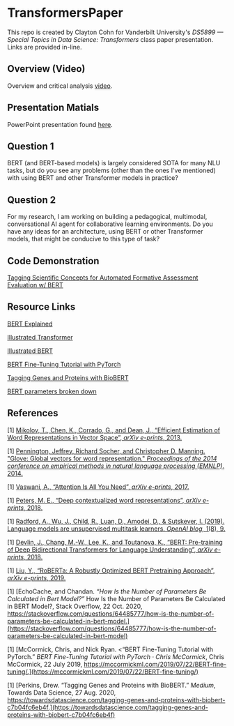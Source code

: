 # TransformersPaper
This repo is created by Clayton Cohn for Vanderbilt University's _DS5899 — Special Topics in Data Science: Transformers_ class paper presentation. Links are provided in-line.

## Overview (Video)

Overview and critical analysis [video](https://youtu.be/mp2d08ZDRL8).

## Presentation Matials

PowerPoint presentation found [here](https://github.com/claytoncohn/TransformersPaper/blob/main/Overview.pptx).

## Question 1

BERT (and BERT-based models) is largely considered SOTA for many NLU tasks, but do you see any problems (other than the ones I've mentioned) with using BERT and other Transformer models in practice? 

## Question 2

For my research, I am working on building a pedagogical, multimodal, conversational AI agent for collaborative learning environments. Do you have any ideas for an architecture, using BERT or other Transformer models, that might be conducive to this type of task?

## Code Demonstration

[Tagging Scientific Concepts for Automated Formative Assessment Evaluation w/ BERT](https://github.com/claytoncohn/TransformersPaper/blob/main/StudentEssaysConceptTagging.ipynb)

## Resource Links

[BERT Explained](https://medium.com/@samia.khalid/bert-explained-a-complete-guide-with-theory-and-tutorial-3ac9ebc8fa7c)

[Illustrated Transformer](https://jalammar.github.io/illustrated-transformer/)

[Illustrated BERT](https://jalammar.github.io/illustrated-bert/)

[BERT Fine-Tuning Tutorial with PyTorch](https://mccormickml.com/2019/07/22/BERT-fine-tuning/)

[Tagging Genes and Proteins with BioBERT](https://towardsdatascience.com/tagging-genes-and-proteins-with-biobert-c7b04fc6eb4f)

[BERT parameters broken down](https://stackoverflow.com/questions/64485777/how-is-the-number-of-parameters-be-calculated-in-bert-model)

## References

<a id="1">[1]</a>
[Mikolov, T., Chen, K., Corrado, G., and Dean, J., “Efficient Estimation of Word Representations in Vector Space”, <i>arXiv e-prints</i>, 2013.](https://arxiv.org/abs/1301.3781)

<a id="1">[1]</a>
[Pennington, Jeffrey, Richard Socher, and Christopher D. Manning. "Glove: Global vectors for word representation." <i>Proceedings of the 2014 conference on empirical methods in natural language processing (EMNLP)</i>. 2014.](https://aclanthology.org/D14-1162.pdf)

<a id="1">[1]</a> 
[Vaswani, A., “Attention Is All You Need”, <i>arXiv e-prints</i>, 2017.](https://arxiv.org/abs/1706.03762)

<a id="1">[1]</a>
[Peters, M. E., “Deep contextualized word representations”, <i>arXiv e-prints</i>, 2018.](https://arxiv.org/abs/1802.05365)

<a id="1">[1]</a> 
[Radford, A., Wu, J., Child, R., Luan, D., Amodei, D., & Sutskever, I. (2019). Language models are unsupervised multitask learners. <i>OpenAI blog, 1</i>(8), 9.](https://life-extension.github.io/2020/05/27/GPT%E6%8A%80%E6%9C%AF%E5%88%9D%E6%8E%A2/language-models.pdf)

<a id="1">[1]</a> 
[Devlin, J., Chang, M.-W., Lee, K., and Toutanova, K., “BERT: Pre-training of Deep Bidirectional Transformers for Language Understanding”, <i>arXiv e-prints</i>, 2018.](https://arxiv.org/abs/1810.04805)

<a id="1">[1]</a> 
[Liu, Y., “RoBERTa: A Robustly Optimized BERT Pretraining Approach”, <i>arXiv e-prints</i>, 2019.](https://arxiv.org/abs/1907.11692)

<a id="1">[1]</a> 
[EchoCache, and Chandan. <i>“How Is the Number of Parameters Be Calculated in Bert Model?”</i> How Is the Number of Parameters Be Calculated in BERT Model?, Stack Overflow, 22 Oct. 2020, https://stackoverflow.com/questions/64485777/how-is-the-number-of-parameters-be-calculated-in-bert-model.](https://stackoverflow.com/questions/64485777/how-is-the-number-of-parameters-be-calculated-in-bert-model)

<a id="1">[1]</a> 
[McCormick, Chris, and Nick Ryan. <“BERT Fine-Tuning Tutorial with PyTorch.” <i>BERT Fine-Tuning Tutorial with PyTorch · Chris McCormick</i>, Chris McCormick, 22 July 2019, https://mccormickml.com/2019/07/22/BERT-fine-tuning/.](https://mccormickml.com/2019/07/22/BERT-fine-tuning/)

<a id="1">[1]</a> 
[Perkins, Drew. “Tagging Genes and Proteins with BioBERT.” <i>Medium</i>, Towards Data Science, 27 Aug. 2020, https://towardsdatascience.com/tagging-genes-and-proteins-with-biobert-c7b04fc6eb4f.](https://towardsdatascience.com/tagging-genes-and-proteins-with-biobert-c7b04fc6eb4f)
